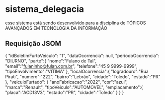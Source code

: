 # sistema_delegacia
esse sistema está sendo desenvolvido para a disciplina de TÓPICOS AVANÇADOS EM TECNOLOGIA DA INFORMAÇÃO


## Requisição JSOM

{
    "idBoletimFurtoVeiculo": "1",
    "dataOcorrencia": null,
    "periodoOcorrencia": "DIURNO",
    "parte":{
        "nome":"Fulano de Tal",
        "email":"fulaninho@fulan.com.br",
        "telefone":"45 9 9999-9999",
        "tipoEnvolvimento":"VITIMA"
    },
    "localOcorrencia":{
        "logradouro":"Rua Pirati",
        "numero":"222",
        "bairro":"Lebrão",
        "cidade":"Toledo",
        "estado":"PR"
    },
    "veiculoFurtado": {
        "anoFabricacao":"2022",
        "cor":"azul",
        "marca":"Renault",
        "tipoVeiculo":"AUTOMOVEL",
        "emplacamento":{
             "placa":"ACD13V3",
             "estado":"PR",
            "cidade":"Toledo"
        }
    }
}